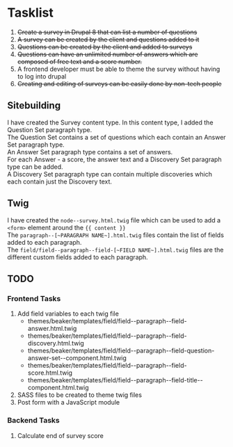 # Tasklist

1. ~~Create a survey in Drupal 8 that can list a number of questions~~
2. ~~A survey can be created by the client and questions added to it~~
3. ~~Questions can be created by the client and added to surveys~~
4. ~~Questions can have an unlimited number of answers which are composed of free text and a score number.~~
5. A frontend developer must be able to theme the survey without having to log into drupal
6. ~~Creating and editing of surveys can be easily done by non-tech people~~

## Sitebuilding

I have created the Survey content type. In this content type, I added the Question Set paragraph type.  
The Question Set contains a set of questions which each contain an Answer Set paragraph type.  
An Answer Set paragraph type contains a set of answers.  
For each Answer - a score, the answer text and a Discovery Set paragraph type can be added.  
A Discovery Set paragraph type can contain multiple discoveries which each contain just the Discovery text.  

## Twig

I have created the `node--survey.html.twig` file which can be used to add a `<form>` element around the `{{ content }}`  
The `paragraph--[~PARAGRAPH NAME~].html.twig` files contain the list of fields added to each paragraph.  
The `field/field--paragraph--field-[~FIELD NAME~].html.twig` files are the different custom fields added to each paragraph.  

## TODO

### Frontend Tasks
1. Add field variables to each twig file
    - themes/beaker/templates/field/field--paragraph--field-answer.html.twig
    - themes/beaker/templates/field/field--paragraph--field-discovery.html.twig
    - themes/beaker/templates/field/field--paragraph--field-question-answer-set--component.html.twig
    - themes/beaker/templates/field/field--paragraph--field-score.html.twig
    - themes/beaker/templates/field/field--paragraph--field-title--component.html.twig
2. SASS files to be created to theme twig files
3. Post form with a JavaScript module

### Backend Tasks
1. Calculate end of survey score
